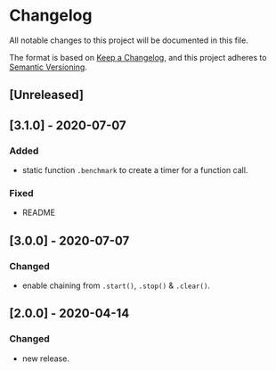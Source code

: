 # Changelog
All notable changes to this project will be documented in this file.

The format is based on [Keep a Changelog](https://keepachangelog.com/en/1.0.0/),
and this project adheres to [Semantic Versioning](https://semver.org/spec/v2.0.0.html).

## [Unreleased]

## [3.1.0] - 2020-07-07
### Added
- static function `.benchmark` to create a timer for a function call.

### Fixed
- README

## [3.0.0] - 2020-07-07
### Changed
- enable chaining from `.start()`, `.stop()` & `.clear()`.   

## [2.0.0] - 2020-04-14
### Changed
- new release.
